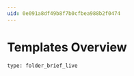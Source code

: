 ```yaml
---
uid: 0e091a8df49b8f7b0cfbea988b2f0474
---
```


# Templates Overview

```ccard
type: folder_brief_live
```
